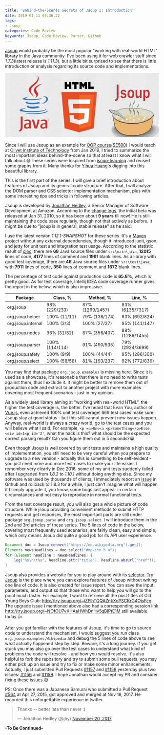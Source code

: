 ```yaml
---
title: 'Behind-the-Scenes Secrets of Jsoup I: Introduction'
date: 2019-01-11 08:36:22
tags:
- Jsoup
categories: Code Review
keywords: Jsoup, Code Review, Parser, Github
---
```


[Jsoup](https://github.com/jhy/jsoup/) would probably be the most popular "working with real-world HTML" library in the Java community. I've been using it for web crawler stuff since _1.7.3_(latest release is _1.11.3_), but a little bit surprised to see that there is little introduction or analysis regarding its source code and implementations.

![](../images/jsoup.jpg)<!-- more -->

Since I will use Jsoup as an example for [OOP course(SE500)](http://oit.olivetuniversity.edu/academics/macourses.htm) I would teach at [Olivet Institute of Technology](http://oit.olivetuniversity.edu/) from Jan 2019, I tried to summarize the most important ideas behind-the-scene so that at least I know what I will talk about.😅These series were inspired from [jsoup-learning](https://github.com/code4craft/jsoup-learning) and reused some graphs from it. Many thanks for [Yihua Huang](https://github.com/code4craft)'s digging into this beautiful library.

This is the first part of the series. I will give a brief introduction about features of Jsoup and its general code structure. After that, I will analyze the DOM parser and CSS selector implementation mechanism, plus with some interesting tips and tricks in following articles.

Jsoup is developed by [Jonathan Hedley](https://jhy.io/), a Senior Manager of Software Development at Amazon. According to the [change logs](https://github.com/jhy/jsoup/blob/master/CHANGES), the initial beta was released at Jan 31, 2010, so it has been about **9 years** till now! He is still maintaining the code base regularly, though not that actively as before. It might be due to "jsoup is in general, stable release" as he said.

I use the latest version _1.12.1-SNAPSHOT_ for these series. It's a [Maven](https://maven.apache.org/) project without any external dependencies, though it introduced junit, gson, and jetty for unit test and integration test usage. According to the statistic result of [cloc](https://github.com/AlDanial/cloc), there are **68** Java source files under `src\main\java`, **12015** lines of code, **4177** lines of comment and **1991** blank lines. As a library with good test coverage, there are **46** Java source files under `src\test\java`, with **7911** lines of code, **350** lines of comment and **1672** blank lines.

The percentage of test code against production code is **65.8%**, which is pretty good. As for test coverage, Intellij IDEA code coverage runner gives the report in the below, which is also impressive.

| Package  | Class, %  | Method, %  | Line, %  |
|---|---|---|---|
| org.jsoup | 98% (229/233) | 87% (1269/1457) | 83% (6135/7317) |
| org.jsoup.helper | 100% (11/11) | 79% (138/174) | 83% (692/824) |
| org.jsoup.internal | 100% (3/3) | 100% (27/27) | 95% (141/147) |
| org.jsoup.nodes | 96% (31/32) | 87% (356/407) | 88% (1286/1455) |
| org.jsoup.parser | 100% (114/114) | 91% (490/535) | 79% (2924/3699) |
| org.jsoup.safety | 100% (9/9) | 100% (44/44) | 95% (286/300) |
| org.jsoup.select | 100% (58/58) | 81% (193/237) | 92% (772/836) |

You may find that package `org.jsoup.examples` is missing here. Since it is used as a showcase, it's reasonable that there is no need to write tests against them, thus I exclude it. It might be better to remove them out of production code and extract to another project with more examples covering most frequent scenarios - just in my opinion.

As a widely used library aiming at "working with real-world HTML", the higher the test coverage is, the better. I've heard that Evan You, author of [Vue.js](https://github.com/vuejs), even achieved 100% unit test coverage! 669 test cases make sure Jsoup stay at good status - but this still cannot prevent new issues happen. Anyway, real-world is always a crazy world, go to the test cases and you will believe what I said. For example, `<p =a>One<a <p>Something</p>Else`, `<div id=1<p id='2'`, what the hack is this? what should be the expected correct parsing result? Can you figure them out in 5 seconds?😭

Even though Jsoup is well covered by unit tests and maintains a high quality of implementation, you still need to be very careful when you prepare to upgrade to a new version - actually this is something to be self-evident - you just need more and more test cases to make your life easier. I remember very clearly in Dec 2016, some of my unit tests suddenly failed after I upgraded from _1.8.3_ to _1.10.1_ without doing anything else. Since my software was used by thousands of clients, I immediately report an [issue](https://github.com/jhy/jsoup/issues/803) in Github and rollback to 1.8.3 for a while, I just can't imagine what will happen if I simply upgrade it, you know, some bugs just appear in certain circumstances and not easy to reproduce in normal functional tests.

From the test coverage result, you will also get a whole picture of code structure. While jsoup providing convenient methods to submit HTTP requests and get responses, the most important parts are still under package `org.jsoup.parse` and `org.jsoup.select`. I will introduce them in the 2nd and 3rd articles of these series. The 5 lines of code in the below, covering most frequently used scenarios, are fairly clean, easy and simple, which only means Jsoup did quite a good job for its API user experience.

```java
Document doc = Jsoup.connect("https://en.wikipedia.org").get();
Elements newsHeadlines = doc.select("#mp-itn b a");
for (Element headline : newsHeadlines) {
    log("%s\n\t%s", headline.attr("title"), headline.absUrl("href"));
}
```

Jsoup also provides a website for you to play around with its [selector](https://jsoup.org/apidocs/org/jsoup/select/Selector.html). [Try Jsoup](https://try.jsoup.org/) is the place where you can explore features of Jsoup without writing one line of code. It is also created for issue report. You can save the input, parameters, and output so that those who want to help you will go to the point much faster. For example, I want to retrieve all the post titles of Old Young Boys Club: http://try.jsoup.org/~iZFlhTQQAZnkXoPSCKrG4OisFcg. The upgrade issue I mentioned above also had a corresponding session link http://try.jsoup.org/~NOfOU7vXHAaHWhDnHv5qBIPtE1M still available today.👍

After you get familiar with the features of Jsoup, it's time to go to source code to understand the mechanism. I would suggest you run class `org.jsoup.examples.Wikipedia` and debug the 5 lines of code above to see what actually happened step by step. Beware, it's a long journey. If you get stuck you may also go over the test cases to understand what kind of problems the code will resolve - and how you would resolve. It's also helpful to fork the repository and try to submit some pull requests, you may either pick up an issue and try to fix or make some minor enhancements. Actually, I just submitted Pull Requests [#1157](https://github.com/jhy/jsoup/pull/1157) and [#1158](https://github.com/jhy/jsoup/pull/1158) yesterday plus two issues: [#1156](https://github.com/jhy/jsoup/issues/1156) and [#1159](https://github.com/jhy/jsoup/issues/1159). I hope Jonathan would accept my PR and consider fixing these issues.😅

PS: Once there was a Japanese Samurai who submitted a Pull Request [#564](https://github.com/jhy/jsoup/pull/564) at Apr 27, 2015, got approved and merged at Nov 19, 2017. He recorded this unforgettable experience in twitter.

<blockquote class="twitter-tweet tw-align-center" data-lang="en"><p lang="en" dir="ltr">Thanks -- better late than never :)</p>&mdash; Jonathan Hedley (@jhy) <a href="https://twitter.com/jhy/status/932505536662183936?ref_src=twsrc%5Etfw">November 20, 2017</a></blockquote>
<script async src="https://platform.twitter.com/widgets.js" charset="utf-8"></script>

**-To Be Continued-**